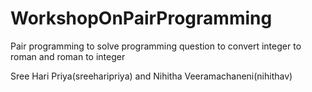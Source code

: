 # WorkshopOnPairProgramming
Pair programming to solve programming question to convert integer to roman and roman to integer

Sree Hari Priya(sreeharipriya) and Nihitha Veeramachaneni(nihithav)
